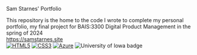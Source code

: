 Sam Starnes' Portfolio

This repository is the home to the code I wrote to complete my personal portfolio, my final project for BAIS:3300 Digital Product Management in the spring of 2024
<br>
https://samstarnes.site
<br>
[![HTML5](https://img.shields.io/badge/HTML5-Markup-orange?style=for-the-badge&logo=html5&logoColor=white)](https://developer.mozilla.org/en-US/docs/Web/HTML) [![CSS3](https://img.shields.io/badge/CSS3-Style-blue?style=for-the-badge&logo=css3&logoColor=white)](https://developer.mozilla.org/en-US/docs/Web/CSS) [![Azure](https://img.shields.io/badge/Azure-Cloud-blue?style=for-the-badge&logo=microsoft-azure&logoColor=white)](https://azure.microsoft.com/) ![University of Iowa badge](https://img.shields.io/static/v1?message=Hawks!!&labelColor=000000&color=FFCD00&label=Go&style=for-the-badge)
<br>



